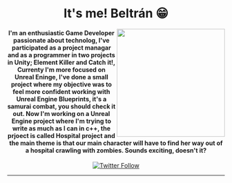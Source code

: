 <div id="header" align="center">
  <h1 align="center"> It's me! Beltrán 😁</h1>
   <img src="https://i.postimg.cc/fTVtGbYR/talking-Image.png" align="right" width="250" />
  <h4>I'm an enthusiastic Game Developer passionate about technolog, I've participated as a project managar and as a programmer 
  in two projects in Unity; Element Killer and Catch it!, Currenty I'm more focused on Unreal Eninge, I've done a
  small project where my objective was to feel more confident working with Unreal Engine Blueprints, it's a samurai combat, you should
  check it out. Now I'm working on a Unreal Engine project where I'm trying to write as much as I can in c++, the prjoect is called 
  Hospital project and the main theme is that our main character will have to find her way out of a hospital crawling with zombies. 
  Sounds exciting, doesn't it?
  </h4>
</div>

<div id="badges" align="center">
  <a href="https://twitter.com/bDevGames93" target="_blank">
  <img alt="Twitter Follow" src="https://img.shields.io/twitter/follow/bDevGames93?style=for-the-badge&logo=twitter&color=blue"> 
</div>


 ---




